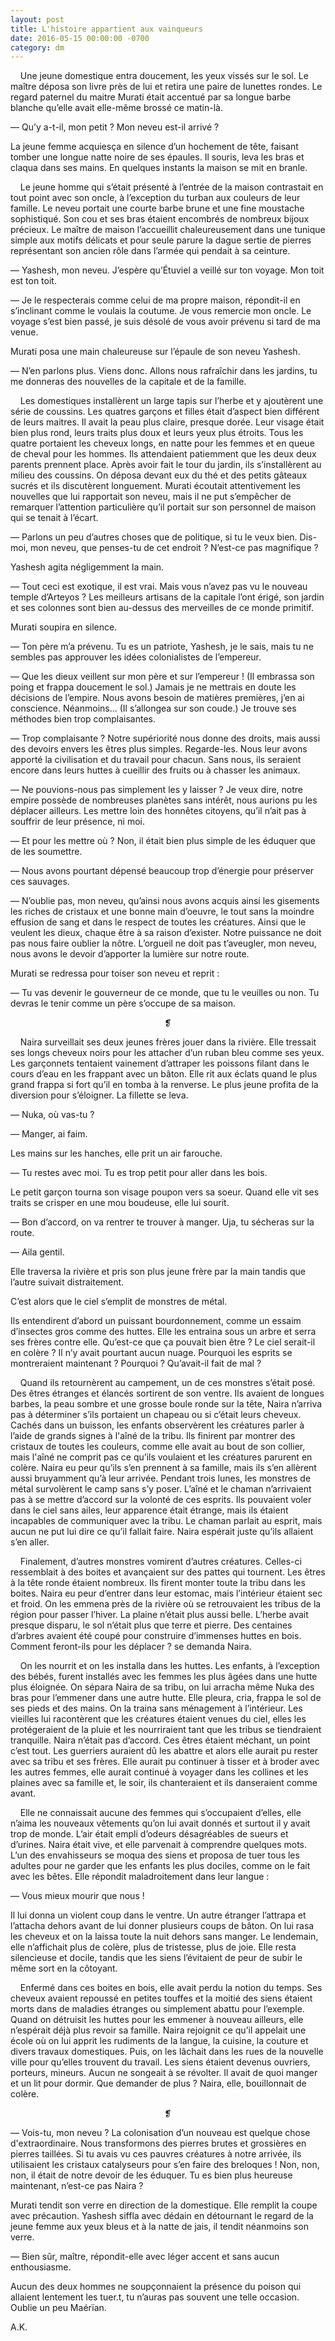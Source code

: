 ```yaml
---
layout: post
title: L'histoire appartient aux vainqueurs
date: 2016-05-15 00:00:00 -0700
category: dm
---
```

&nbsp;&nbsp;&nbsp;&nbsp;Une jeune domestique entra doucement, les yeux vissés sur le sol. Le maître déposa son livre près de lui et retira une paire de lunettes rondes. Le regard paternel du maitre Murati était accentué par sa longue barbe blanche qu’elle avait elle-même brossé ce matin-là.

— Qu’y a-t-il, mon petit ? Mon neveu est-il arrivé ?

La jeune femme acquiesça en silence d’un hochement de tête, faisant tomber une longue natte noire de ses épaules. Il souris, leva les bras et claqua dans ses mains. En quelques instants la maison se mit en branle.

&nbsp;&nbsp;&nbsp;&nbsp;Le jeune homme qui s’était présenté à l’entrée de la maison contrastait en tout point avec son oncle, à l’exception du turban aux couleurs de leur famille. Le neveu portait une courte barbe brune et une fine moustache sophistiqué. Son cou et ses bras étaient encombrés de nombreux bijoux précieux. Le maître de maison l’accueillit chaleureusement dans une tunique simple aux motifs délicats et pour seule parure la dague sertie de pierres représentant son ancien rôle dans l’armée qui pendait à sa ceinture.

— Yashesh, mon neveu. J’espère qu’Étuviel a veillé sur ton voyage. Mon toit est ton toit.

— Je le respecterais comme celui de ma propre maison, répondit-il en s’inclinant comme le voulais la coutume. Je vous remercie mon oncle. Le voyage s’est bien passé, je suis désolé de vous avoir prévenu si tard de ma venue.

Murati posa une main chaleureuse sur l’épaule de son neveu Yashesh.

— N’en parlons plus. Viens donc. Allons nous rafraîchir dans les jardins, tu me donneras des nouvelles de la capitale et de la famille. <!--more-->


&nbsp;&nbsp;&nbsp;&nbsp;Les domestiques installèrent un large tapis sur l’herbe et y ajoutèrent une série de coussins. Les quatres garçons et filles était d’aspect bien différent de leurs maitres. Il avait la peau plus claire, presque dorée. Leur visage était bien plus rond, leurs traits plus doux et leurs yeux plus étroits. Tous les quatre portaient les cheveux longs, en natte pour les femmes et en queue de cheval pour les hommes. Ils attendaient patiemment que les deux deux parents prennent place. Après avoir fait le tour du jardin, ils s’installèrent au milieu des coussins. On déposa devant eux du thé et des petits gâteaux sucrés et ils discutèrent longuement. Murati écoutait attentivement les nouvelles que lui rapportait son neveu, mais il ne put s’empêcher de remarquer l’attention particulière qu’il portait sur son personnel de maison qui se tenait à l’écart.

— Parlons un peu d’autres choses que de politique, si tu le veux bien. Dis-moi, mon neveu, que penses-tu de cet endroit ? N’est-ce pas magnifique ?

Yashesh agita négligemment la main.

— Tout ceci est exotique, il est vrai. Mais vous n’avez pas vu le nouveau temple d’Arteyos ? Les meilleurs artisans de la capitale l’ont érigé, son jardin et ses colonnes sont bien au-dessus des merveilles de ce monde primitif.

Murati soupira en silence.

— Ton père m’a prévenu. Tu es un patriote, Yashesh, je le sais, mais tu ne sembles pas approuver les idées colonialistes de l’empereur.

— Que les dieux veillent sur mon père et sur l’empereur ! (Il embrassa son poing et frappa doucement le sol.) Jamais je ne mettrais en doute les décisions de l’empire. Nous avons besoin de matières premières, j’en ai conscience. Néanmoins… (Il s’allongea sur son coude.) Je trouve ses méthodes bien trop complaisantes.

— Trop complaisante ? Notre supériorité nous donne des droits, mais aussi des devoirs envers les êtres plus simples. Regarde-les. Nous leur avons apporté la civilisation et du travail pour chacun. Sans nous, ils seraient encore dans leurs huttes à cueillir des fruits ou à chasser les animaux.

— Ne pouvions-nous pas simplement les y laisser ? Je veux dire, notre empire possède de nombreuses planètes sans intérêt, nous aurions pu les déplacer ailleurs. Les mettre loin des honnêtes citoyens, qu’il n’ait pas à souffrir de leur présence, ni moi.

— Et pour les mettre où ? Non, il était bien plus simple de les éduquer que de les soumettre. 

— Nous avons pourtant dépensé beaucoup trop d’énergie pour préserver ces sauvages.

— N’oublie pas, mon neveu, qu’ainsi nous avons acquis ainsi les gisements les riches de cristaux et une bonne main d’oeuvre, le tout sans la moindre effusion de sang et dans le respect de toutes les créatures. Ainsi que le veulent les dieux, chaque être à sa raison d’exister. Notre puissance ne doit pas nous faire oublier la nôtre. L’orgueil ne doit pas t’aveugler, mon neveu, nous avons le devoir d’apporter la lumière sur notre route. 

Murati se redressa pour toiser son neveu et reprit :

— Tu vas devenir le gouverneur de ce monde, que tu le veuilles ou non. Tu devras le tenir comme un père s’occupe de sa maison.


<center>❡</center>


&nbsp;&nbsp;&nbsp;&nbsp;Naira surveillait ses deux jeunes frères jouer dans la rivière. Elle tressait ses longs cheveux noirs pour les attacher d’un ruban bleu comme ses yeux. Les garçonnets tentaient vainement d’attraper les poissons filant dans le cours d’eau en les frappant avec un bâton. Elle rit aux éclats quand le plus grand frappa si fort qu’il en tomba à la renverse. Le plus jeune profita de la diversion pour s’éloigner. La fillette se leva.

— Nuka, où vas-tu ?

— Manger, ai faim.

Les mains sur les hanches, elle prit un air farouche.

— Tu restes avec moi. Tu es trop petit pour aller dans les bois.

Le petit garçon tourna son visage poupon vers sa soeur. Quand elle vit ses traits se crisper en une mou boudeuse, elle lui sourit.

— Bon d’accord, on va rentrer te trouver à manger. Uja, tu sécheras sur la route.

— Aila gentil.

Elle traversa la rivière et pris son plus jeune frère par la main tandis que l’autre suivait distraitement.


C’est alors que le ciel s’emplit de monstres de métal. 


Ils entendirent d’abord un puissant bourdonnement, comme un essaim d’insectes gros comme des huttes. Elle les entraina sous un arbre et serra ses frères contre elle. Qu’est-ce que ça pouvait bien être ? Le ciel serait-il en colère ? Il n’y avait pourtant aucun nuage. Pourquoi les esprits se montreraient maintenant ? Pourquoi ? Qu’avait-il fait de mal ?

&nbsp;&nbsp;&nbsp;&nbsp;Quand ils retournèrent au campement, un de ces monstres s’était posé. Des êtres étranges et élancés sortirent de son ventre. Ils avaient de longues barbes, la peau sombre et une grosse boule ronde sur la tête, Naira n’arriva pas à déterminer s’ils portaient un chapeau ou si c’était leurs cheveux. Cachés dans un buisson, les enfants observèrent les créatures parler à l’aide de grands signes à l'aîné de la tribu. Ils finirent par montrer des cristaux de toutes les couleurs, comme elle avait au bout de son collier, mais l'aîné ne comprit pas ce qu’ils voulaient et les créatures parurent en colère. Naira eu peur qu’ils s’en prennent à sa famille, mais ils s’en allèrent aussi bruyamment qu’à leur arrivée.
Pendant trois lunes, les monstres de métal survolèrent le camp sans s’y poser. L’aîné et le chaman n’arrivaient pas à se mettre d’accord sur la volonté de ces esprits. Ils pouvaient voler dans le ciel sans ailes, leur apparence était étrange, mais ils étaient incapables de communiquer avec la tribu. Le chaman parlait au esprit, mais aucun ne put lui dire ce qu’il fallait faire. Naira espérait juste qu’ils allaient s’en aller.

&nbsp;&nbsp;&nbsp;&nbsp;Finalement, d’autres monstres vomirent d’autres créatures. Celles-ci ressemblait à des boites et avançaient sur des pattes qui tournent. Les êtres à la tête ronde étaient nombreux. Ils firent monter toute la tribu dans les boites. Naira eu peur d’entrer dans leur estomac, mais l’intérieur étaient sec et froid. On les emmena près de la rivière où se retrouvaient les tribus de la région pour passer l’hiver. 
La plaine n’était plus aussi belle. L’herbe avait presque disparu, le sol n’était plus que terre et pierre. Des centaines d’arbres avaient été coupé pour construire d’immenses huttes en bois. Comment feront-ils pour les déplacer ? se demanda Naira.

&nbsp;&nbsp;&nbsp;&nbsp;On les nourrit et on les installa dans les huttes. Les enfants, à l’exception des bébés, furent installés avec les femmes les plus âgées dans une hutte plus éloignée. On sépara Naira de sa tribu, on lui arracha même Nuka des bras pour l’emmener dans une autre hutte. Elle pleura, cria, frappa le sol de ses pieds et des mains. On la traina sans ménagement à l’intérieur.
Les vieilles lui racontèrent que les créatures étaient venues du ciel, elles les protégeraient de la pluie et les nourriraient tant que les tribus se tiendraient tranquille. Naira n’était pas d’accord. Ces êtres étaient méchant, un point c’est tout. Les guerriers auraient dû les abattre et alors elle aurait pu rester avec sa tribu et ses frères. Elle aurait pu continuer à tisser et à broder avec les autres femmes, elle aurait continué à voyager dans les collines et les plaines avec sa famille et, le soir, ils chanteraient et ils danseraient comme avant.

&nbsp;&nbsp;&nbsp;&nbsp;Elle ne connaissait aucune des femmes qui s’occupaient d’elles, elle n’aima les nouveaux vêtements qu’on lui avait donnés et surtout il y avait trop de monde. L’air était empli d’odeurs désagréables de sueurs et d’urines. Naira était vive, et elle parvenait à comprendre quelques mots. L’un des envahisseurs se moqua des siens et proposa de tuer tous les adultes pour ne garder que les enfants les plus dociles, comme on le fait avec les bêtes. Elle répondit maladroitement dans leur langue :

— Vous mieux mourir que nous !

Il lui donna un violent coup dans le ventre. Un autre étranger l’attrapa et l’attacha dehors avant de lui donner plusieurs coups de bâton. On lui rasa les cheveux et on la laissa toute la nuit dehors sans manger. Le lendemain, elle n’affichait plus de colère, plus de tristesse, plus de joie. Elle resta silencieuse et docile, tandis que les siens l’évitaient de peur de subir le même sort en la côtoyant.

&nbsp;&nbsp;&nbsp;&nbsp;Enfermé dans ces boites en bois, elle avait perdu la notion du temps. Ses cheveux avaient repoussé en petites touffes et la moitié des siens étaient morts dans de maladies étranges ou simplement abattu pour l’exemple. Quand on détruisit les huttes pour les emmener à nouveau ailleurs, elle n’espérait déjà plus revoir sa famille. Naira rejoignit ce qu’il appelait une école où on lui apprit les rudiments de la langue, la cuisine, la couture et divers travaux domestiques. Puis, on les lâchait dans les rues de la nouvelle ville pour qu’elles trouvent du travail. Les siens étaient devenus ouvriers, porteurs, mineurs. Aucun ne songeait à se révolter. Il avait de quoi manger et un lit pour dormir. Que demander de plus ? Naira, elle, bouillonnait de colère.


<center>❡</center>


— Vois-tu, mon neveu ? La colonisation d’un nouveau est quelque chose d'extraordinaire. Nous transformons des pierres brutes et grossières en pierres taillées. Si tu avais vu ces pauvres créatures à notre arrivée, ils utilisaient les cristaux catalyseurs pour s’en faire des breloques ! Non, non, non, il était de notre devoir de les éduquer. Tu es bien plus heureuse maintenant, n’est-ce pas Naira ?

Murati tendit son verre en direction de la domestique. Elle remplit la coupe avec précaution. Yashesh siffla avec dédain en détournant le regard de la jeune femme aux yeux bleus et à la natte de jais, il tendit néanmoins son verre.

— Bien sûr, maître, répondit-elle avec léger accent et sans aucun enthousiasme.

Aucun des deux hommes ne soupçonnaient la présence du poison qui allaient lentement les tuer.t, tu n’auras pas souvent une telle occasion. Oublie un peu Maérïan.


A.K.